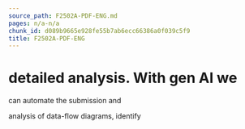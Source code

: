 ```yaml
---
source_path: F2502A-PDF-ENG.md
pages: n/a-n/a
chunk_id: d089b9665e928fe55b7ab6ecc66386a0f039c5f9
title: F2502A-PDF-ENG
---
```

# detailed analysis. With gen AI we

can automate the submission and

analysis of data-flow diagrams, identify
